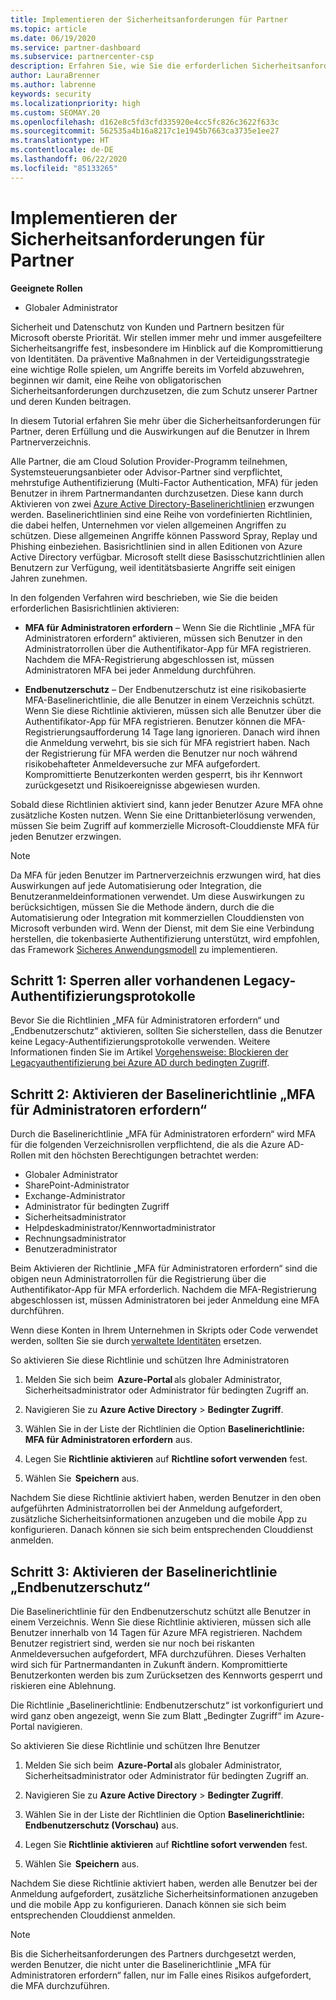 ```yaml
---
title: Implementieren der Sicherheitsanforderungen für Partner
ms.topic: article
ms.date: 06/19/2020
ms.service: partner-dashboard
ms.subservice: partnercenter-csp
description: Erfahren Sie, wie Sie die erforderlichen Sicherheitsanforderungen für Benutzer implementieren.
author: LauraBrenner
ms.author: labrenne
keywords: security
ms.localizationpriority: high
ms.custom: SEOMAY.20
ms.openlocfilehash: d162e8c5fd3cfd335920e4cc5fc826c3622f633c
ms.sourcegitcommit: 562535a4b16a8217c1e1945b7663ca3735e1ee27
ms.translationtype: HT
ms.contentlocale: de-DE
ms.lasthandoff: 06/22/2020
ms.locfileid: "85133265"
---
```

# <a name="implement-the-partner-security-requirements"></a>Implementieren der Sicherheitsanforderungen für Partner

**Geeignete Rollen**

- Globaler Administrator

Sicherheit und Datenschutz von Kunden und Partnern besitzen für Microsoft oberste Priorität. Wir stellen immer mehr und immer ausgefeiltere Sicherheitsangriffe fest, insbesondere im Hinblick auf die Kompromittierung von Identitäten. Da präventive Maßnahmen in der Verteidigungsstrategie eine wichtige Rolle spielen, um Angriffe bereits im Vorfeld abzuwehren, beginnen wir damit, eine Reihe von obligatorischen Sicherheitsanforderungen durchzusetzen, die zum Schutz unserer Partner und deren Kunden beitragen.

In diesem Tutorial erfahren Sie mehr über die Sicherheitsanforderungen für Partner, deren Erfüllung und die Auswirkungen auf die Benutzer in Ihrem Partnerverzeichnis.

Alle Partner, die am Cloud Solution Provider-Programm teilnehmen, Systemsteuerungsanbieter oder Advisor-Partner sind verpflichtet, mehrstufige Authentifizierung (Multi-Factor Authentication, MFA) für jeden Benutzer in ihrem Partnermandanten durchzusetzen. Diese kann durch Aktivieren von zwei [Azure Active Directory-Baselinerichtlinien](https://docs.microsoft.com/azure/active-directory/conditional-access/concept-baseline-protection) erzwungen werden. Baselinerichtlinien sind eine Reihe von vordefinierten Richtlinien, die dabei helfen, Unternehmen vor vielen allgemeinen Angriffen zu schützen. Diese allgemeinen Angriffe können Password Spray, Replay und Phishing einbeziehen. Basisrichtlinien sind in allen Editionen von Azure Active Directory verfügbar. Microsoft stellt diese Basisschutzrichtlinien allen Benutzern zur Verfügung, weil identitätsbasierte Angriffe seit einigen Jahren zunehmen.

In den folgenden Verfahren wird beschrieben, wie Sie die beiden erforderlichen Basisrichtlinien aktivieren:

- **MFA für Administratoren erfordern** – Wenn Sie die Richtlinie „MFA für Administratoren erfordern“ aktivieren, müssen sich Benutzer in den Administratorrollen über die Authentifikator-App für MFA registrieren. Nachdem die MFA-Registrierung abgeschlossen ist, müssen Administratoren MFA bei jeder Anmeldung durchführen.

- **Endbenutzerschutz** – Der Endbenutzerschutz ist eine risikobasierte MFA-Baselinerichtlinie, die alle Benutzer in einem Verzeichnis schützt. Wenn Sie diese Richtlinie aktivieren, müssen sich alle Benutzer über die Authentifikator-App für MFA registrieren. Benutzer können die MFA-Registrierungsaufforderung 14 Tage lang ignorieren. Danach wird ihnen die Anmeldung verwehrt, bis sie sich für MFA registriert haben. Nach der Registrierung für MFA werden die Benutzer nur noch während risikobehafteter Anmeldeversuche zur MFA aufgefordert. Kompromittierte Benutzerkonten werden gesperrt, bis ihr Kennwort zurückgesetzt und Risikoereignisse abgewiesen wurden.

Sobald diese Richtlinien aktiviert sind, kann jeder Benutzer Azure MFA ohne zusätzliche Kosten nutzen. Wenn Sie eine Drittanbieterlösung verwenden, müssen Sie beim Zugriff auf kommerzielle Microsoft-Clouddienste MFA für jeden Benutzer erzwingen.

>[!NOTE]
>Da MFA für jeden Benutzer im Partnerverzeichnis erzwungen wird, hat dies Auswirkungen auf jede Automatisierung oder Integration, die Benutzeranmeldeinformationen verwendet. Um diese Auswirkungen zu berücksichtigen, müssen Sie die Methode ändern, durch die die Automatisierung oder Integration mit kommerziellen Clouddiensten von Microsoft verbunden wird. Wenn der Dienst, mit dem Sie eine Verbindung herstellen, die tokenbasierte Authentifizierung unterstützt, wird empfohlen, das Framework [Sicheres Anwendungsmodell](https://docs.microsoft.com/partner-center/develop/enable-secure-app-model) zu implementieren.

## <a name="step-one-block-any-existing-legacy-authentication-protocols"></a>Schritt 1: Sperren aller vorhandenen Legacy-Authentifizierungsprotokolle

Bevor Sie die Richtlinien „MFA für Administratoren erfordern“ und „Endbenutzerschutz“ aktivieren, sollten Sie sicherstellen, dass die Benutzer keine Legacy-Authentifizierungsprotokolle verwenden. Weitere Informationen finden Sie im Artikel [Vorgehensweise: Blockieren der Legacyauthentifizierung bei Azure AD durch bedingten Zugriff](https://docs.microsoft.com/azure/active-directory/conditional-access/concept-baseline-protection#identify-legacy-authentication-use).

## <a name="step-two-enable-the-require-mfa-for-admins-baseline-policy"></a>Schritt 2: Aktivieren der Baselinerichtlinie „MFA für Administratoren erfordern“

Durch die Baselinerichtlinie „MFA für Administratoren erfordern“ wird MFA für die folgenden Verzeichnisrollen verpflichtend, die als die Azure AD-Rollen mit den höchsten Berechtigungen betrachtet werden:

- Globaler Administrator
- SharePoint-Administrator
- Exchange-Administrator
- Administrator für bedingten Zugriff
- Sicherheitsadministrator
- Helpdeskadministrator/Kennwortadministrator
- Rechnungsadministrator
- Benutzeradministrator

Beim Aktivieren der Richtlinie „MFA für Administratoren erfordern“ sind die obigen neun Administratorrollen für die Registrierung über die Authentifikator-App für MFA erforderlich. Nachdem die MFA-Registrierung abgeschlossen ist, müssen Administratoren bei jeder Anmeldung eine MFA durchführen.

Wenn diese Konten in Ihrem Unternehmen in Skripts oder Code verwendet werden, sollten Sie sie durch [verwaltete Identitäten](https://docs.microsoft.com/azure/active-directory/managed-identities-azure-resources/overview) ersetzen.

So aktivieren Sie diese Richtlinie und schützen Ihre Administratoren

1. Melden Sie sich beim  **Azure-Portal** als globaler Administrator, Sicherheitsadministrator oder Administrator für bedingten Zugriff an.

2. Navigieren Sie zu **Azure Active Directory** > **Bedingter Zugriff**.

3. Wählen Sie in der Liste der Richtlinien die Option **Baselinerichtlinie: MFA für Administratoren erfordern** aus.

4. Legen Sie **Richtlinie aktivieren** auf **Richtline sofort verwenden** fest.

5. Wählen Sie  **Speichern** aus.

Nachdem Sie diese Richtlinie aktiviert haben, werden Benutzer in den oben aufgeführten Administratorrollen bei der Anmeldung aufgefordert, zusätzliche Sicherheitsinformationen anzugeben und die mobile App zu konfigurieren. Danach können sie sich beim entsprechenden Clouddienst anmelden.

## <a name="step-three-enable-the-end-user-protection-baseline-policy"></a>Schritt 3: Aktivieren der Baselinerichtlinie „Endbenutzerschutz“

Die Baselinerichtlinie für den Endbenutzerschutz schützt alle Benutzer in einem Verzeichnis. Wenn Sie diese Richtlinie aktivieren, müssen sich alle Benutzer innerhalb von 14 Tagen für Azure MFA registrieren. Nachdem Benutzer registriert sind, werden sie nur noch bei riskanten Anmeldeversuchen aufgefordert, MFA durchzuführen. Dieses Verhalten wird sich für Partnermandanten in Zukunft ändern. Kompromittierte Benutzerkonten werden bis zum Zurücksetzen des Kennworts gesperrt und riskieren eine Ablehnung.

Die Richtlinie „Baselinerichtlinie: Endbenutzerschutz“ ist vorkonfiguriert und wird ganz oben angezeigt, wenn Sie zum Blatt „Bedingter Zugriff“ im Azure-Portal navigieren.

So aktivieren Sie diese Richtlinie und schützen Ihre Benutzer

1. Melden Sie sich beim  **Azure-Portal** als globaler Administrator, Sicherheitsadministrator oder Administrator für bedingten Zugriff an.

2. Navigieren Sie zu **Azure Active Directory** > **Bedingter Zugriff**.

3. Wählen Sie in der Liste der Richtlinien die Option **Baselinerichtlinie: Endbenutzerschutz (Vorschau)** aus.

4. Legen Sie **Richtlinie aktivieren** auf **Richtline sofort verwenden** fest.

5. Wählen Sie  **Speichern** aus.

Nachdem Sie diese Richtlinie aktiviert haben, werden alle Benutzer bei der Anmeldung aufgefordert, zusätzliche Sicherheitsinformationen anzugeben und die mobile App zu konfigurieren. Danach können sie sich beim entsprechenden Clouddienst anmelden.

>[!NOTE]
>Bis die Sicherheitsanforderungen des Partners durchgesetzt werden, werden Benutzer, die nicht unter die Baselinerichtlinie „MFA für Administratoren erfordern“ fallen, nur im Falle eines Risikos aufgefordert, die MFA durchzuführen.